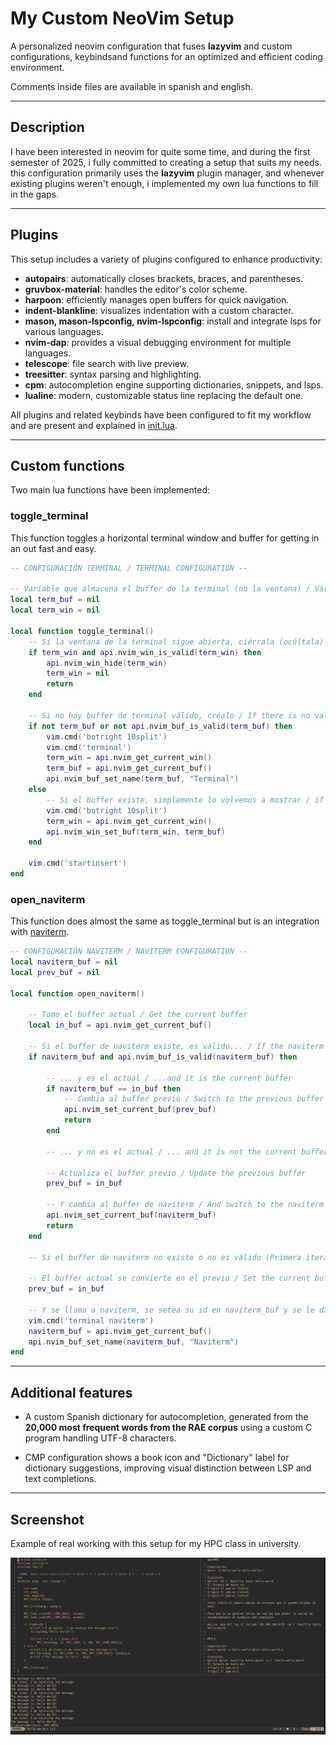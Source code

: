 # My Custom NeoVim Setup

A personalized neovim configuration that fuses **lazyvim** and custom configurations, keybindsand functions for an optimized and efficient coding environment.

Comments inside files are available in spanish and english.

---

## Description

I have been interested in neovim for quite some time, and during the first semester of 2025, i fully committed to creating a setup that suits my needs.  
this configuration primarily uses the **lazyvim** plugin manager, and whenever existing plugins weren't enough, i implemented my own lua functions to fill in the gaps.

---

## Plugins

This setup includes a variety of plugins configured to enhance productivity:

- **autopairs**: automatically closes brackets, braces, and parentheses.
- **gruvbox-material**: handles the editor's color scheme.
- **harpoon**: efficiently manages open buffers for quick navigation.
- **indent-blankline**: visualizes indentation with a custom character.
- **mason, mason-lspconfig, nvim-lspconfig**: install and integrate lsps for various languages.
- **nvim-dap**: provides a visual debugging environment for multiple languages.
- **telescope**: file search with live preview.
- **treesitter**: syntax parsing and highlighting.
- **cpm**: autocompletion engine supporting dictionaries, snippets, and lsps.
- **lualine**: modern, customizable status line replacing the default one.

All plugins and related keybinds have been configured to fit my workflow and are present and explained in [init.lua](./init.lua).

---

## Custom functions

Two main lua functions have been implemented:

### toggle_terminal

This function toggles a horizontal terminal window and buffer for getting in an out fast and easy.

``` lua
-- CONFIGURACIÓN TERMINAL / TERMINAL CONFIGURATION --

-- Variable que almacena el buffer de la terminal (no la ventana) / Variable that stores the terminal buffer (not the window)
local term_buf = nil
local term_win = nil

local function toggle_terminal()
    -- Si la ventana de la terminal sigue abierta, ciérrala (ocúltala) / If the terminal window is still open, close it (hide it)
    if term_win and api.nvim_win_is_valid(term_win) then
        api.nvim_win_hide(term_win)
        term_win = nil
        return
    end

    -- Si no hay buffer de terminal válido, créalo / If there is no valid terminal buffer, create it
    if not term_buf or not api.nvim_buf_is_valid(term_buf) then
        vim.cmd('botright 10split')
        vim.cmd('terminal')
        term_win = api.nvim_get_current_win()
        term_buf = api.nvim_get_current_buf()
        api.nvim_buf_set_name(term_buf, "Terminal")
    else
        -- Si el buffer existe, simplemente lo volvemos a mostrar / if the buffer exists, just show it again
        vim.cmd('botright 10split')
        term_win = api.nvim_get_current_win()
        api.nvim_win_set_buf(term_win, term_buf)
    end

    vim.cmd('startinsert')
end
```

### open_naviterm

This function does almost the same as toggle_terminal but is an integration with [naviterm](https://gitlab.com/detoxify92/naviterm).

``` lua
-- CONFIGURACIÓN NAVITERM / NAVITERM CONFIGURATION --
local naviterm_buf = nil
local prev_buf = nil

local function open_naviterm()

    -- Tomo el buffer actual / Get the current buffer
    local in_buf = api.nvim_get_current_buf()

    -- Si el buffer de naviterm existe, es válido... / If the naviterm buffer exists and is valid...
    if naviterm_buf and api.nvim_buf_is_valid(naviterm_buf) then

        -- ... y es el actual / ...and it is the current buffer
        if naviterm_buf == in_buf then
            -- Cambia al buffer previo / Switch to the previous buffer
            api.nvim_set_current_buf(prev_buf)
            return
        end

        -- ... y no es el actual / ... and it is not the current buffer

        -- Actualiza el buffer previo / Update the previous buffer
        prev_buf = in_buf

        -- Y cambia al buffer de naviterm / And switch to the naviterm buffer
        api.nvim_set_current_buf(naviterm_buf)
        return
    end

    -- Si el buffer de naviterm no existe o no es válido (Primera iteración) / If the naviterm buffer does not exist or is not valid (first iteration)

    -- El buffer actual se convierte en el previo / Set the current buffer as the previous buffer
    prev_buf = in_buf

    -- Y se llama a naviterm, se setea su id en naviterm_buf y se le da un nombre al buffer / Call naviterm, set its id in naviterm_buf, and give the buffer a name
    vim.cmd('terminal naviterm')
    naviterm_buf = api.nvim_get_current_buf()
    api.nvim_buf_set_name(naviterm_buf, "Naviterm")
end
```

---

## Additional features
- A custom Spanish dictionary for autocompletion, generated from the **20,000 most frequent words from the RAE corpus** using a custom C program handling UTF-8 characters.

- CMP configuration shows a book icon and "Dictionary" label for dictionary suggestions, improving visual distinction between LSP and text completions.

---

## Screenshot

Example of real working with this setup for my HPC class in university.

![nvim hpc](./example.png)

